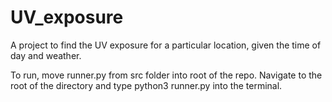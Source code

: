 # UV_exposure
A project to find the UV exposure for a particular location, given the time of day and weather.


To run, move runner.py from src folder into root of the repo. Navigate to the root of the directory and type python3 runner.py into the terminal.